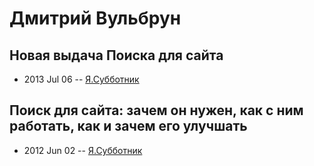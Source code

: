 # Дмитрий Вульбрун

## Новая выдача Поиска для сайта
- 2013 Jul 06 -- [Я.Субботник](https://events.yandex.ru/lib/talks/1014/)    
## Поиск для сайта: зачем он нужен, как с ним работать, как и зачем его улучшать
- 2012 Jun 02 -- [Я.Субботник](https://events.yandex.ru/lib/talks/93/)    
